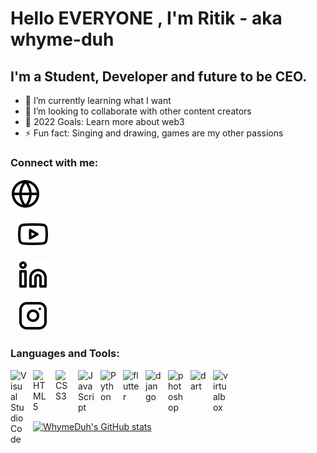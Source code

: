 <!-- # Hi there, I'm Jesse - aka [codeSTACKr][youtube] 👋 -->

# Hello EVERYONE , I'm Ritik - aka whyme-duh

## I'm a Student, Developer and future to be CEO.

- 🌱 I’m currently learning what I want
- 👯 I’m looking to collaborate with other content creators
- 🥅 2022 Goals: Learn more about web3
- ⚡ Fun fact: Singing and drawing, games are my other passions

### Connect with me:

[![website](./img/globe-light.svg)](https://shrestharitik.pythonanywhere.com/)

&nbsp;&nbsp;
[![website](./img/youtube-light.svg)](https://www.youtube.com/channel/UC5nIhKe1ZMPA0pgSLYmTGBA/)

&nbsp;&nbsp;
[![website](./img/linkedin-light.svg)](https://www.linkedin.com/in/ritik-shrestha-5617531b1/)

&nbsp;&nbsp;
[![website](./img/instagram-light.svg)](https://instagram.com/ritikwithout_h)


### Languages and Tools:

<img align="left" alt="Visual Studio Code" width="26px" src="https://cdn.jsdelivr.net/gh/devicons/devicon/icons/vscode/vscode-original.svg" style="padding-right:10px;" />
<img align="left" alt="HTML5" width="26px" src="https://cdn.jsdelivr.net/gh/devicons/devicon/icons/html5/html5-original.svg" style="padding-right:10px;" />
<img align="left" alt="CSS3" width="26px" src="https://cdn.jsdelivr.net/gh/devicons/devicon/icons/css3/css3-original.svg" style="padding-right:10px;" />
<img align="left" alt="JavaScript" width="26px" src="https://cdn.jsdelivr.net/gh/devicons/devicon/icons/javascript/javascript-original.svg" style="padding-right:10px;" />
<img align="left" alt="Python" width="26px" src="https://cdn.jsdelivr.net/gh/devicons/devicon/icons/python/python-original.svg" style="padding-right:10px;" />
<img align="left" alt="flutter" width="26px" src="https://cdn.jsdelivr.net/gh/devicons/devicon/icons/flutter/flutter-original.svg" style="padding-right:10px;" />
<img align="left" alt="django" width="26px" src="https://cdn.jsdelivr.net/gh/devicons/devicon/icons/django/django-original.svg" style="padding-right:10px;" />

<img align="left" alt="photoshop" width="26px" src="https://cdn.jsdelivr.net/npm/simple-icons@3.13.0/icons/adobephotoshop.svg" style="padding-right:10px;" />
<img align="left" alt="dart" width="26px" src="https://cdn.jsdelivr.net/npm/simple-icons@3.13.0/icons/dart.svg" style="padding-right:10px;" />
<img align="left" alt="virtualbox" width="26px" src="https://cdn.jsdelivr.net/npm/simple-icons@3.13.0/icons/virtualbox.svg" style="padding-right:10px;" />

<br />
<br />
<br />
<br />

[![WhymeDuh's GitHub stats](https://github-readme-stats.vercel.app/api?username=whyme-duh&count_private=true&show_icons=true&theme=dracula)](https://github.com/whyme-duh/github-readme-stats)
